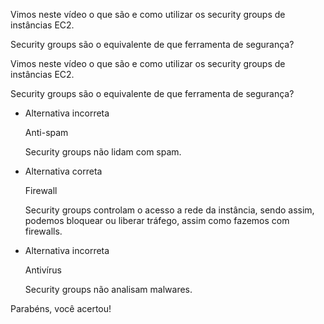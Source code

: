 Vimos neste vídeo o que são e como utilizar os security groups de instâncias EC2.

Security groups são o equivalente de que ferramenta de segurança?

Vimos neste vídeo o que são e como utilizar os security groups de instâncias EC2.

Security groups são o equivalente de que ferramenta de segurança?

- Alternativa incorreta
    
    Anti-spam
    
    Security groups não lidam com spam.
    
- Alternativa correta
    
    Firewall
    
    Security groups controlam o acesso a rede da instância, sendo assim, podemos bloquear ou liberar tráfego, assim como fazemos com firewalls.
    
- Alternativa incorreta
    
    Antivírus
    
    Security groups não analisam malwares.
    

Parabéns, você acertou!
